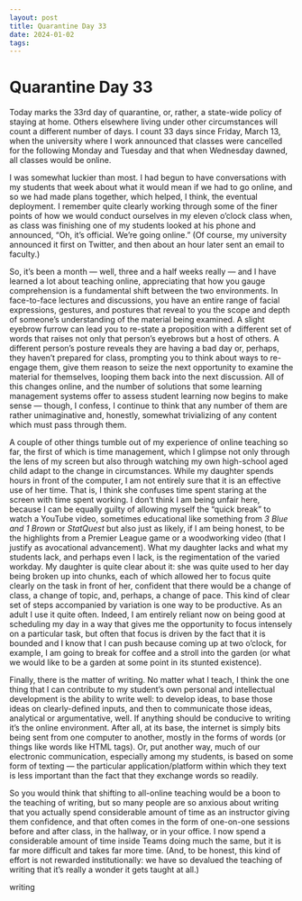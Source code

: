 ```yaml
---
layout: post
title: Quarantine Day 33
date: 2024-01-02
tags: 
---
```

# Quarantine Day 33

Today marks the 33rd day of quarantine, or, rather, a state-wide policy of staying at home. Others elsewhere living under other circumstances will count a different number of days. I count 33 days since Friday, March 13, when the university where I work announced that classes were cancelled for the following Monday and Tuesday and that when Wednesday dawned, all classes would be online.

I was somewhat luckier than most. I had begun to have conversations with my students that week about what it would mean if we had to go online, and so we had made plans together, which helped, I think, the eventual deployment. I remember quite clearly working through some of the finer points of how we would conduct ourselves in my eleven o’clock class when, as class was finishing one of my students looked at his phone and announced, “Oh, it’s official. We’re going online.” (Of course, my university announced it first on Twitter, and then about an hour later sent an email to faculty.)

So, it’s been a month — well, three and a half weeks really — and I have learned a lot about teaching online, appreciating that how you gauge comprehension is a fundamental shift between the two environments. In face-to-face lectures and discussions, you have an entire range of facial expressions, gestures, and postures that reveal to you the scope and depth of someone’s understanding of the material being examined. A slight eyebrow furrow can lead you to re-state a proposition with a different set of words that raises not only that person’s eyebrows but a host of others. A different person’s posture reveals they are having a bad day or, perhaps, they haven’t prepared for class, prompting you to think about ways to re-engage them, give them reason to seize the next opportunity to examine the material for themselves, looping them back into the next discussion. All of this changes online, and the number of solutions that some learning management systems offer to assess student learning now begins to make sense — though, I confess, I continue to think that any number of them are rather unimaginative and, honestly, somewhat trivializing of any content which must pass through them. 

A couple of other things tumble out of my experience of online teaching so far, the first of which is time management, which I glimpse not only through the lens of my screen but also through watching my own high-school aged child adapt to the change in circumstances. While my daughter spends hours in front of the computer, I am not entirely sure that it is an effective use of her time. That is, I think she confuses time spent staring at the screen with time spent working. I don’t think I am being unfair here, because I can be equally guilty of allowing myself the “quick break” to watch a YouTube video, sometimes educational like something from _3 Blue and 1 Brown_ or _StatQuest_ but also just as likely, if I am being honest, to be the highlights from a Premier League game or a woodworking video (that I justify as avocational advancement). What my daughter lacks and what my students lack, and perhaps even I lack, is the regimentation of the varied workday. My daughter is quite clear about it: she was quite used to her day being broken up into chunks, each of which allowed her to focus quite clearly on the task in front of her, confident that there would be a change of class, a change of topic, and, perhaps, a change of pace. This kind of clear set of steps accompanied by variation is one way to be productive. As an adult I use it quite often. Indeed, I am entirely reliant now on being good at scheduling my day in a way that gives me the opportunity to focus intensely on a particular task, but often that focus is driven by the fact that it is bounded and I know that I can push because coming up at two o’clock, for example, I am going to break for coffee and a stroll into the garden (or what we would like to be a garden at some point in its stunted existence). 

Finally, there is the matter of writing. No matter what I teach, I think the one thing that I can contribute to my student’s own personal and intellectual development is the ability to write well: to develop ideas, to base those ideas on clearly-defined inputs, and then to communicate those ideas, analytical or argumentative, well. If anything should be conducive to writing it’s the online environment. After all, at its base, the internet is simply bits being sent from one computer to another, mostly in the forms of words (or things like words like HTML tags). Or, put another way, much of our electronic communication, especially among my students, is based on some form of texting — the particular application/platform within which they text is less important than the fact that they exchange words so readily. 

So you would think that shifting to all-online teaching would be a boon to the teaching of writing, but so many people are so anxious about writing that you actually spend considerable amount of time as an instructor giving them confidence, and that often comes in the form of one-on-one sessions before and after class, in the hallway, or in your office. I now spend a considerable amount of time inside Teams doing much the same, but it is far more difficult and takes far more time. (And, to be honest, this kind of effort is not rewarded institutionally: we have so devalued the teaching of writing that it’s really a wonder it gets taught at all.)

writing